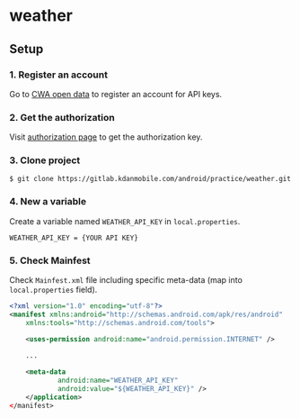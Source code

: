 # weather



## Setup

### 1. Register an account
Go to [CWA open data](https://opendata.cwa.gov.tw/index) to register an account for API keys.

### 2. Get the authorization
Visit [authorization page](https://opendata.cwa.gov.tw/user/authkey) to get the authorization key.

### 3. Clone project
```git
$ git clone https://gitlab.kdanmobile.com/android/practice/weather.git
```

### 4. New a variable
Create a variable named `WEATHER_API_KEY` in `local.properties`.
```properties
WEATHER_API_KEY = {YOUR API KEY}
```

### 5. Check Mainfest
Check `Mainfest.xml` file including specific meta-data (map into `local.properties` field).
```xml
<?xml version="1.0" encoding="utf-8"?>
<manifest xmlns:android="http://schemas.android.com/apk/res/android"
    xmlns:tools="http://schemas.android.com/tools">

    <uses-permission android:name="android.permission.INTERNET" />

    ...
    
    <meta-data
            android:name="WEATHER_API_KEY"
            android:value="${WEATHER_API_KEY}" />
    </application>
</manifest>
```